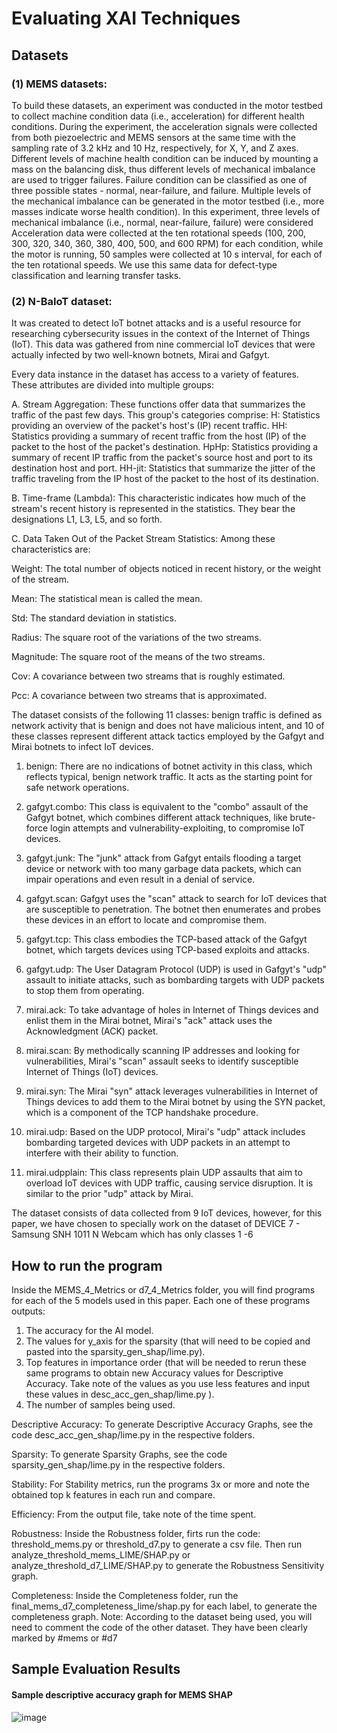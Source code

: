 <h1>Evaluating XAI Techniques</h1>

<h2>Datasets</h2>

<h3>(1)  MEMS datasets:</h3>
To build these datasets, an experiment was conducted in the motor testbed to collect machine condition data (i.e., acceleration) for different health conditions. During the experiment, the acceleration signals were collected from both piezoelectric and MEMS sensors at the same time with the sampling rate of 3.2 kHz and 10 Hz, respectively, for X, Y, and Z axes. Different levels of machine health condition can be induced by mounting a mass on the balancing disk, thus different levels of mechanical imbalance are used to trigger failures. Failure condition can be classified as one of three possible states - normal, near-failure, and failure.
Multiple levels of the mechanical imbalance can be generated in the motor testbed (i.e., more masses indicate worse health condition). In this experiment, three levels of mechanical imbalance (i.e., normal, near-failure, failure) were considered
Acceleration data were collected at the ten rotational speeds (100, 200, 300, 320, 340, 360, 380, 400, 500, and 600 RPM) for each condition, while the motor is running, 50 samples were collected at 10 s interval, for each of the ten rotational speeds. We use this same data for defect-type classification and learning transfer tasks.

<h3>(2) N-BaIoT dataset:</h3>
It was created to detect IoT botnet attacks and is a useful resource for researching cybersecurity issues in the context of the Internet of Things (IoT).
This data was gathered from nine commercial IoT devices that were actually infected by two well-known botnets, Mirai and Gafgyt.

Every data instance in the dataset has access to a variety of features. These attributes are divided into multiple groups:

A. Stream Aggregation: These functions offer data that summarizes the traffic of the past few days. This group's categories comprise:
H: Statistics providing an overview of the packet's host's (IP) recent traffic.
HH: Statistics providing a summary of recent traffic from the host (IP) of the packet to the host of the packet's destination.
HpHp: Statistics providing a summary of recent IP traffic from the packet's source host and port to its destination host and port.
HH-jit: Statistics that summarize the jitter of the traffic traveling from the IP host of the packet to the host of its destination.

B. Time-frame (Lambda): This characteristic indicates how much of the stream's recent history is represented in the statistics. They bear the designations L1, L3, L5, and so forth.

C. Data Taken Out of the Packet Stream Statistics: Among these characteristics are:

Weight: The total number of objects noticed in recent history, or the weight of the stream.

Mean: The statistical mean is called the mean.

Std: The standard deviation in statistics.

Radius: The square root of the variations of the two streams.

Magnitude: The square root of the means of the two streams.

Cov: A covariance between two streams that is roughly estimated.

Pcc: A covariance between two streams that is approximated.

The dataset consists of the following 11 classes: benign traffic is defined as network activity that is benign and does not have malicious intent, and 10 of these classes represent different attack tactics employed by the Gafgyt and Mirai botnets to infect IoT devices. 

1. benign: There are no indications of botnet activity in this class, which reflects typical, benign network traffic. It acts as the starting point for safe network operations.

2. gafgyt.combo: This class is equivalent to the "combo" assault of the Gafgyt botnet, which combines different attack techniques, like brute-force login attempts and vulnerability-exploiting, to compromise IoT devices.

3. gafgyt.junk: The "junk" attack from Gafgyt entails flooding a target device or network with too many garbage data packets, which can impair operations and even result in a denial of service.

4. gafgyt.scan: Gafgyt uses the "scan" attack to search for IoT devices that are susceptible to penetration. The botnet then enumerates and probes these devices in an effort to locate and compromise them.

5. gafgyt.tcp: This class embodies the TCP-based attack of the Gafgyt botnet, which targets devices using TCP-based exploits and attacks.

6. gafgyt.udp: The User Datagram Protocol (UDP) is used in Gafgyt's "udp" assault to initiate attacks, such as bombarding targets with UDP packets to stop them from operating.

7. mirai.ack: To take advantage of holes in Internet of Things devices and enlist them in the Mirai botnet, Mirai's "ack" attack uses the Acknowledgment (ACK) packet.

8. mirai.scan: By methodically scanning IP addresses and looking for vulnerabilities, Mirai's "scan" assault seeks to identify susceptible Internet of Things (IoT) devices.

9. mirai.syn: The Mirai "syn" attack leverages vulnerabilities in Internet of Things devices to add them to the Mirai botnet by using the SYN packet, which is a component of the TCP handshake procedure.

10. mirai.udp: Based on the UDP protocol, Mirai's "udp" attack includes bombarding targeted devices with UDP packets in an attempt to interfere with their ability to function.

11. mirai.udpplain: This class represents plain UDP assaults that aim to overload IoT devices with UDP traffic, causing service disruption. It is similar to the prior "udp" attack by Mirai.

The dataset consists of data collected from 9 IoT devices, however, for this paper, we have chosen to specially work on the dataset of DEVICE 7 - Samsung SNH 1011 N Webcam which has only classes 1 -6  


<h2>How to run the program</h2>

Inside the MEMS_4_Metrics or d7_4_Metrics folder, you will find programs for each of the 5 models used in this paper. Each one of these programs outputs: 

1. The accuracy for the AI model.
2. The values for y_axis for the sparsity (that will need to be copied and pasted into the sparsity_gen_shap/lime.py).
3. Top features in importance order (that will be needed to rerun these same programs to obtain new Accuracy values for Descriptive Accuracy. Take note of the values as you use less features and input these values in desc_acc_gen_shap/lime.py ).
4. The number of samples being used.
   
Descriptive Accuracy:
To generate Descriptive Accuracy Graphs, see the code desc_acc_gen_shap/lime.py in the respective folders.

Sparsity:
To generate Sparsity Graphs, see the code sparsity_gen_shap/lime.py in the respective folders.

Stability:
For Stability metrics, run the programs 3x or more and note the obtained top k features in each run and compare.

Efficiency:
From the output file, take note of the time spent.


Robustness:
Inside the Robustness folder, firts run the code: threshold_mems.py or threshold_d7.py to generate a csv file. Then run analyze_threshold_mems_LIME/SHAP.py or analyze_threshold_d7_LIME/SHAP.py to generate the Robustness Sensitivity graph.

Completeness:
Inside the Completeness folder, run the final_mems_d7_completeness_lime/shap.py for each label, to generate the completeness graph. 
Note: According to the dataset being used, you will need to comment the code of the other dataset. They have been clearly marked by #mems or #d7


<h2>Sample Evaluation Results</h2>


<h4>Sample descriptive accuracy graph for MEMS SHAP</h4>

![image](https://github.com/agummadi1/Evaluating_XAI_Techniques/assets/154301345/d6a044c5-4b2c-4692-90bb-d3b254914659)






